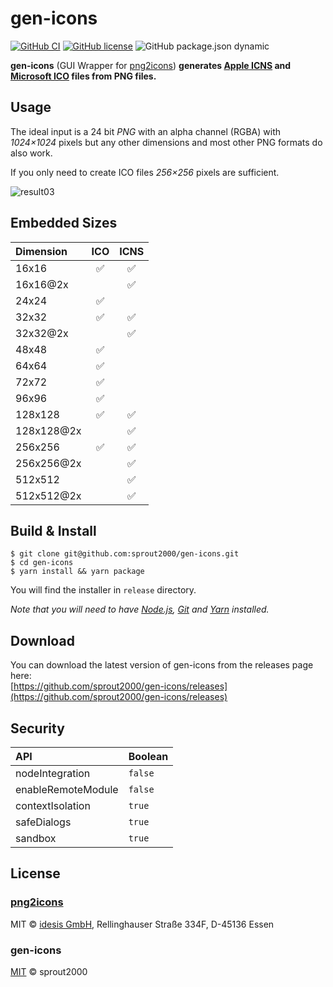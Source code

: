 # gen-icons

[![GitHub CI](https://github.com/sprout2000/gen-icons/workflows/GitHub%20CI/badge.svg)](https://github.com/sprout2000/gen-icons/actions?query=workflow%3A%22GitHub+CI%22)
[![GitHub license](https://img.shields.io/github/license/sprout2000/gen-icons)](https://github.com/sprout2000/gen-icons/blob/master/LICENSE.md)
![GitHub package.json dynamic](https://img.shields.io/github/package-json/keywords/sprout2000/gen-icons)

**gen-icons** (GUI Wrapper for [png2icons](https://github.com/idesis-gmbh/png2icons)) **generates [Apple ICNS](https://en.wikipedia.org/wiki/Apple_Icon_Image_format) and [Microsoft ICO](https://en.wikipedia.org/wiki/ICO_(file_format)) files from PNG files.**

## Usage

The ideal input is a 24 bit *PNG* with an alpha channel (RGBA) with *1024×1024* pixels but any other dimensions and most other PNG formats do also work. 

If you only need to create ICO files *256×256* pixels are sufficient. 

![result03](https://user-images.githubusercontent.com/52094761/82722454-e6260180-9d01-11ea-83bb-7edf7e1fa808.gif)

## Embedded Sizes

| Dimension | ICO | ICNS |
| :--- | :---: | :---: |
| 16x16 | ✅ | ✅ |
| 16x16@2x | | ✅ |
| 24x24 | ✅ | |
| 32x32 | ✅ | ✅ |
| 32x32@2x | | ✅ |
| 48x48 | ✅ | |
| 64x64 | ✅ | |
| 72x72 | ✅ | |
| 96x96 | ✅ | |
| 128x128 | ✅ | ✅ |
| 128x128@2x | | ✅ |
| 256x256 | ✅ | ✅ |
| 256x256@2x | | ✅ |
| 512x512 | | ✅ |
| 512x512@2x | | ✅ |

## Build & Install

```
$ git clone git@github.com:sprout2000/gen-icons.git
$ cd gen-icons
$ yarn install && yarn package
```

You will find the installer in `release` directory.

*Note that you will need to have [Node.js](https://nodejs.org/en/), [Git](https://git-scm.com/) and [Yarn](https://yarnpkg.com/) installed.*

## Download

You can download the latest version of gen-icons from the releases page here:  
[https://github.com/sprout2000/gen-icons/releases](https://github.com/sprout2000/gen-icons/releases)

## Security

API | Boolean
:--- | :---
nodeIntegration | `false`
enableRemoteModule | `false`
contextIsolation | `true`
safeDialogs | `true`
sandbox | `true`

## License

### [png2icons](https://github.com/idesis-gmbh/png2icons)

MIT © [idesis GmbH](https://www.idesis.de), Rellinghauser Straße 334F, D-45136 Essen

### gen-icons

[MIT](https://github.com/sprout2000/lessview/blob/master/LICENSE.md) © sprout2000
